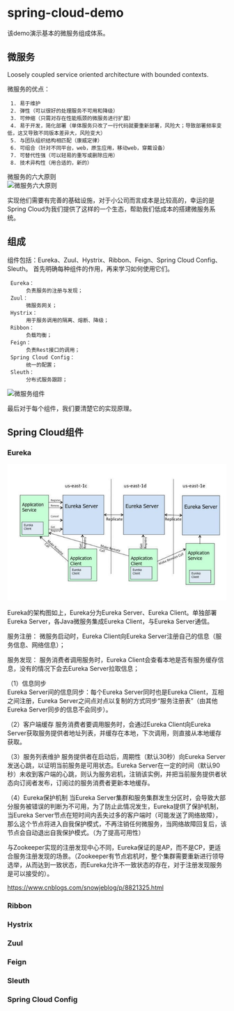 # spring-cloud-demo
该demo演示基本的微服务组成体系。

## 微服务
Loosely coupled service oriented architecture with bounded contexts. 

微服务的优点：

     1. 易于维护
     2. 弹性（可以很好的处理服务不可用和降级）
     3. 可伸缩（只需对存在性能瓶颈的微服务进行扩展）
     4. 易于开发，简化部署（单体服务只改了一行代码就要重新部署，风险大；导致部署频率变低，这又导致不同版本差异大，风险变大）
     5. 与团队组织结构相匹配（康威定律）
     6. 可组合（针对不同平台，web，原生应用，移动web，穿戴设备）
     7. 可替代性强（可以轻易的重写或删除应用）
     8. 技术异构性（用合适的，新的）
     
微服务的六大原则     
![微服务六大原则](https://upload-images.jianshu.io/upload_images/12636540-d6f955bb676cc20e.png?imageMogr2/auto-orient/strip%7CimageView2/2/w/1000 "微服务六大原则")     

实现他们需要有完善的基础设施，对于小公司而言成本是比较高的，幸运的是Spring Cloud为我们提供了这样的一个生态，帮助我们低成本的搭建微服务系统。

## 组成
组件包括：Eureka、Zuul、Hystrix、Ribbon、Feign、Spring Cloud Config、Sleuth。
首先明确每种组件的作用，再来学习如何使用它们。
     
     Eureka：
          负责服务的注册与发现；
     Zuul：
          微服务网关；
     Hystrix：
          用于服务调用的隔离、熔断、降级；
     Ribbon：
          负载均衡；
     Feign：
          负责Rest接口的调用；
     Spring Cloud Config：
          统一的配置；
     Sleuth：
          分布式服务跟踪；
          
![微服务组件](http://www.uml.org.cn/wfw/images/2018050842.png "微服务组件") 

最后对于每个组件，我们要清楚它的实现原理。

## Spring Cloud组件
### Eureka
![Eureka架构图](https://raw.githubusercontent.com/CarrotWang/spring-cloud-demo/master/imgs/Eureka.png "Eureka架构图") 

Eureka的架构图如上，Eureka分为Eureka Server、Eureka Client。单独部署Eureka Server，各Java微服务集成Eureka Client，与Eureka Server通信。

服务注册：
     微服务启动时，Eureka Client向Eureka Server注册自己的信息（服务信息、网络信息）；
     
服务发现：
     服务消费者调用服务时，Eureka Client会查看本地是否有服务缓存信息，没有的情况下会去Eureka Server拉取信息；

（1）信息同步     
Eureka Server间的信息同步：每个Eureka Server同时也是Eureka Client，互相之间注册，Eureka Server之间点对点以复制的方式同步“服务注册表”（由其他Eureka Server同步的信息不会同步）。

（2）客户端缓存
服务消费者要调用服务时，会通过Eureka Client向Eureka Server获取服务提供者地址列表，并缓存在本地，下次调用，则直接从本地缓存获取。

（3）服务列表维护
服务提供者在启动后，周期性（默认30秒）向Eureka Server发送心跳，以证明当前服务是可用状态。Eureka Server在一定的时间（默认90秒）未收到客户端的心跳，则认为服务宕机，注销该实例，并把当前服务提供者状态向订阅者发布，订阅过的服务消费者更新本地缓存。

（4）Eureka保护机制
当Eureka Server集群和服务集群发生分区时，会导致大部分服务被错误的判断为不可用，为了防止此情况发生，Eureka提供了保护机制，当Eureka Server节点在短时间内丢失过多的客户端时（可能发送了网络故障），那么这个节点将进入自我保护模式，不再注销任何微服务，当网络故障回复后，该节点会自动退出自我保护模式。（为了提高可用性）

与Zookeeper实现的注册发现中心不同，Eureka保证的是AP，而不是CP，更适合服务注册发现的场景。（Zookeeper有节点宕机时，整个集群需要重新进行领导选举，从而达到一致状态，而Eureka允许不一致状态的存在，对于注册发现服务是可以接受的）。

https://www.cnblogs.com/snowjeblog/p/8821325.html

### Ribbon

### Hystrix

### Zuul

### Feign

### Sleuth

### Spring Cloud Config


